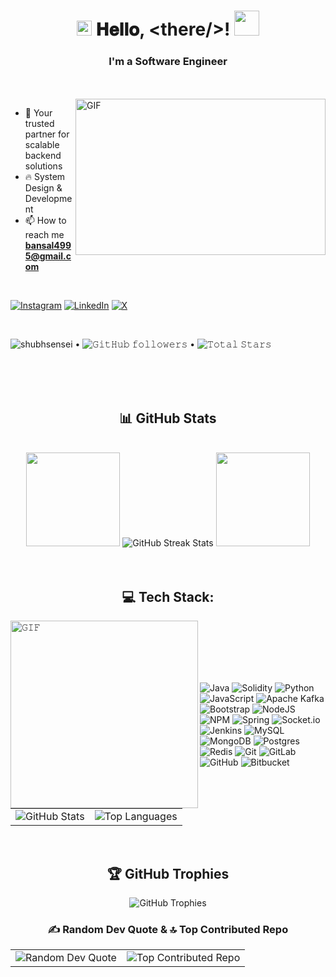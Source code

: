<h1 align="center">
  <img src="GIF/Earth.gif" width="24px">
  𝐇𝐞𝐥𝐥𝐨, &lt;there/&gt;!
  <img src="GIF/Hi.gif" width="40px" />
</h1>
<h3 align="center">I'm a Software Engineer</h3>

<br/>
<br/>

<img align="right" height="250" width="400" alt="GIF" src="GIF/code.gif">

- 🤖 Your trusted partner for scalable backend solutions
- 🔥 System Design & Development
- 📫 How to reach me **bansal4995@gmail.com**

<br/>

[![Instagram](https://img.shields.io/badge/Instagram-%23E4405F.svg?logo=Instagram&logoColor=white)](https://instagram.com/shubhsensei)
[![LinkedIn](https://img.shields.io/badge/LinkedIn-%230077B5.svg?logo=linkedin&logoColor=white)](https://linkedin.com/in/shubhsensei)
[![X](https://img.shields.io/badge/X-black.svg?logo=X&logoColor=white)](https://x.com/shubhsensei) 

<br/>

<p align="left">  
  <img src="https://komarev.com/ghpvc/?username=shubhsensei&label=Profile%20views&color=0e75b6&style=flat" alt="shubhsensei" /> • 
  <img alt="𝙶𝚒𝚝𝙷𝚞𝚋 𝚏𝚘𝚕𝚕𝚘𝚠𝚎𝚛𝚜" src="https://img.shields.io/github/followers/shubhsensei?label=Followers&style=social"> •   
  <img src="https://img.shields.io/github/stars/shubhsensei?label=Stars" alt="𝚃𝚘𝚝𝚊𝚕 𝚂𝚝𝚊𝚛𝚜"> 
</p>

<br>
<br>

<br>

<div align="center">
  <h2>📊 GitHub Stats</h2>
</div>

<div align="center">
  <br>
  <img height="150" width="150" src="WEBP/left.webp">
  <img src="https://github-readme-streak-stats.herokuapp.com/?user=shubhsensei&theme=transparent&hide_border=false" alt="GitHub Streak Stats"/>
  <img height="150" width="150" src="WEBP/right.webp">
</div>

<br>
<br>


<div>
  <h2 align="center">
   💻 Tech Stack: 
  </h2>
  
  <img align="left" height="300" width="300" alt="𝙶𝙸𝙵" src="GIF/github.gif">
  <br>
  <br>
  <br>
  <br>
  <br>
  
  
  ![Java](https://img.shields.io/badge/java-%23ED8B00.svg?style=for-the-badge&logo=openjdk&logoColor=white) ![Solidity](https://img.shields.io/badge/Solidity-%23363636.svg?style=for-the-badge&logo=solidity&logoColor=white) ![Python](https://img.shields.io/badge/python-3670A0?style=for-the-badge&logo=python&logoColor=ffdd54) ![JavaScript](https://img.shields.io/badge/javascript-%23323330.svg?style=for-the-badge&logo=javascript&logoColor=%23F7DF1E) ![Apache Kafka](https://img.shields.io/badge/Apache%20Kafka-000?style=for-the-badge&logo=apachekafka) ![Bootstrap](https://img.shields.io/badge/bootstrap-%238511FA.svg?style=for-the-badge&logo=bootstrap&logoColor=white) ![NodeJS](https://img.shields.io/badge/node.js-6DA55F?style=for-the-badge&logo=node.js&logoColor=white) ![NPM](https://img.shields.io/badge/NPM-%23CB3837.svg?style=for-the-badge&logo=npm&logoColor=white) ![Spring](https://img.shields.io/badge/spring-%236DB33F.svg?style=for-the-badge&logo=spring&logoColor=white) ![Socket.io](https://img.shields.io/badge/Socket.io-black?style=for-the-badge&logo=socket.io&badgeColor=010101) ![Jenkins](https://img.shields.io/badge/jenkins-%232C5263.svg?style=for-the-badge&logo=jenkins&logoColor=white) ![MySQL](https://img.shields.io/badge/mysql-4479A1.svg?style=for-the-badge&logo=mysql&logoColor=white) ![MongoDB](https://img.shields.io/badge/MongoDB-%234ea94b.svg?style=for-the-badge&logo=mongodb&logoColor=white) ![Postgres](https://img.shields.io/badge/postgres-%23316192.svg?style=for-the-badge&logo=postgresql&logoColor=white) ![Redis](https://img.shields.io/badge/redis-%23DD0031.svg?style=for-the-badge&logo=redis&logoColor=white) ![Git](https://img.shields.io/badge/git-%23F05033.svg?style=for-the-badge&logo=git&logoColor=white) ![GitLab](https://img.shields.io/badge/gitlab-%23181717.svg?style=for-the-badge&logo=gitlab&logoColor=white) ![GitHub](https://img.shields.io/badge/github-%23121011.svg?style=for-the-badge&logo=github&logoColor=white) ![Bitbucket](https://img.shields.io/badge/bitbucket-%230047B3.svg?style=for-the-badge&logo=bitbucket&logoColor=white)
  </div>
</div>



<br>
<br>

<div align="center">
  <table>
    <tr>
      <td align="center">
        <img src="https://github-readme-stats.vercel.app/api?username=shubhsensei&theme=transparent&hide_border=true&include_all_commits=true&count_private=true" alt="GitHub Stats"/>
      </td>
      <td align="center">
        <img src="https://github-readme-stats.vercel.app/api/top-langs/?username=shubhsensei&theme=transparent&hide_border=true&include_all_commits=true&count_private=true&layout=compact" alt="Top Languages"/>
      </td>
    </tr>
  </table>
</div>

<br>

<div align="center">
  <h2>🏆 GitHub Trophies</h2>
  <img src="https://github-profile-trophy.vercel.app/?username=shubhsensei&theme=transparent&no-frame=true&no-bg=true&margin-w=4" alt="GitHub Trophies"/>
</div>


<div align="center">
  
  ### ✍️ Random Dev Quote & 🔝 Top Contributed Repo
  
  <table style="border-collapse: collapse;">
    <tr>
      <td align="center" style="border: none;">
        <img src="https://quotes-github-readme.vercel.app/api?type=horizontal&theme=transparent" alt="Random Dev Quote"/>
      </td>
      <td align="center" style="border: none;">
        <img src="https://github-contributor-stats.vercel.app/api?username=shubhsensei&limit=5&theme=transparent&combine_all_yearly_contributions=true" alt="Top Contributed Repo"/>
      </td>
    </tr>
  </table>

</div>
